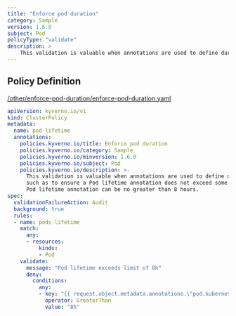 ```yaml
---
title: "Enforce pod duration"
category: Sample
version: 1.6.0
subject: Pod
policyType: "validate"
description: >
    This validation is valuable when annotations are used to define durations, such as to ensure a Pod lifetime annotation does not exceed some site specific max threshold. Pod lifetime annotation can be no greater than 8 hours.
---
```


## Policy Definition
<a href="https://github.com/kyverno/policies/raw/main//other/enforce-pod-duration/enforce-pod-duration.yaml" target="-blank">/other/enforce-pod-duration/enforce-pod-duration.yaml</a>

```yaml
apiVersion: kyverno.io/v1
kind: ClusterPolicy
metadata:
  name: pod-lifetime
  annotations:
    policies.kyverno.io/title: Enforce pod duration
    policies.kyverno.io/category: Sample
    policies.kyverno.io/minversion: 1.6.0
    policies.kyverno.io/subject: Pod
    policies.kyverno.io/description: >-
      This validation is valuable when annotations are used to define durations,
      such as to ensure a Pod lifetime annotation does not exceed some site specific max threshold.
      Pod lifetime annotation can be no greater than 8 hours.
spec:
  validationFailureAction: Audit
  background: true
  rules:
  - name: pods-lifetime
    match:
      any:
      - resources:
          kinds:
          - Pod
    validate:
      message: "Pod lifetime exceeds limit of 8h"
      deny:
        conditions:
          any:
          - key: "{{ request.object.metadata.annotations.\"pod.kubernetes.io/lifetime\" || '0s' }}"
            operator: GreaterThan
            value: "8h"

```

